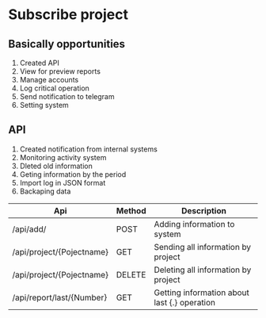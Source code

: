 # Subscribe project

## Basically opportunities 
1. Created API 
2. View for preview reports
3. Manage accounts
4. Log critical operation
5. Send notification to telegram
6. Setting system


## API
1. Created notification from internal systems
2. Monitoring activity system
3. Dleted old information
4. Geting information by the period
5. Import log in JSON format
6. Backaping data

|Api|Method|Description|
|--|--|--|
|/api/add/|POST|Adding information to system|
|/api/project/{Pojectname}|GET|Sending all information by project
|/api/project/{Pojectname}|DELETE|Deleting all information by project
|/api/report/last/{Number}|GET|Getting information about last {.} operation







